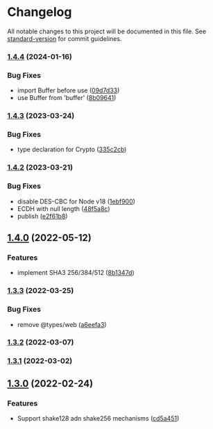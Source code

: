 # Changelog

All notable changes to this project will be documented in this file. See [standard-version](https://github.com/conventional-changelog/standard-version) for commit guidelines.

### [1.4.4](https://github.com/PeculiarVentures/webcrypto/compare/v1.4.3...v1.4.4) (2024-01-16)


### Bug Fixes

* import Buffer before use ([09d7d33](https://github.com/PeculiarVentures/webcrypto/commit/09d7d33a07f99c2c0daa1e5c79008132571ac66a))
* use Buffer from 'buffer' ([8b09641](https://github.com/PeculiarVentures/webcrypto/commit/8b09641603ba3a7ebd0ff947186126dcf271c4fd))

### [1.4.3](https://github.com/PeculiarVentures/webcrypto/compare/v1.4.2...v1.4.3) (2023-03-24)


### Bug Fixes

* type declaration for Crypto ([335c2cb](https://github.com/PeculiarVentures/webcrypto/commit/335c2cb45236a4832b4b5cccb869f19f458bfc2b))

### [1.4.2](https://github.com/PeculiarVentures/webcrypto/compare/v1.4.0...v1.4.2) (2023-03-21)


### Bug Fixes

* disable DES-CBC for Node v18 ([1ebf900](https://github.com/PeculiarVentures/webcrypto/commit/1ebf9006e67102b16aada2e54d5a32419d8cc3b8))
* ECDH with null length ([48f5a8c](https://github.com/PeculiarVentures/webcrypto/commit/48f5a8c19d81732a89b897fad0e6ac0e084c6333))
* publish ([e2f61b8](https://github.com/PeculiarVentures/webcrypto/commit/e2f61b8b5619767a4bd82d91631a4a15e4e5de92))

## [1.4.0](https://github.com/PeculiarVentures/webcrypto/compare/v1.3.3...v1.4.0) (2022-05-12)


### Features

* implement SHA3 256/384/512 ([8b1347d](https://github.com/PeculiarVentures/webcrypto/commit/8b1347df434ba1d8d973e0c08d61c0dc54f38432))

### [1.3.3](https://github.com/PeculiarVentures/webcrypto/compare/v1.3.2...v1.3.3) (2022-03-25)


### Bug Fixes

* remove @types/web ([a6eefa3](https://github.com/PeculiarVentures/webcrypto/commit/a6eefa34dcbcfe5ee59ff09d8c9b7273242b2ffe))

### [1.3.2](https://github.com/PeculiarVentures/webcrypto/compare/v1.3.1...v1.3.2) (2022-03-07)

### [1.3.1](https://github.com/PeculiarVentures/webcrypto/compare/v1.3.0...v1.3.1) (2022-03-02)

## [1.3.0](https://github.com/PeculiarVentures/webcrypto/compare/v1.2.3...v1.3.0) (2022-02-24)


### Features

* Support shake128 adn shake256 mechanisms ([cd5a451](https://github.com/PeculiarVentures/webcrypto/commit/cd5a451ba59618c736ed87dde1c68079bf9d3450))
